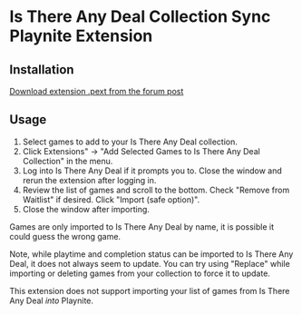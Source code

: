 # Is There Any Deal Collection Sync Playnite Extension

## Installation

[Download extension .pext from the forum post](https://playnite.link/forum/thread-270-post-753.html)

## Usage

1. Select games to add to your Is There Any Deal collection.
2. Click Extensions" → "Add Selected Games to Is There Any Deal Collection" in the menu.
3. Log into Is There Any Deal if it prompts you to. Close the window and rerun the extension after logging in.
4. Review the list of games and scroll to the bottom. Check "Remove from Waitlist" if desired.  Click "Import (safe option)".
5. Close the window after importing.

Games are only imported to Is There Any Deal by name, it is possible it could guess the wrong game.

Note, while playtime and completion status can be imported to Is There Any Deal, it does not always seem to update. You can try using "Replace" while importing or deleting games from your collection to force it to update.

This extension does not support importing your list of games from Is There Any Deal *into* Playnite.